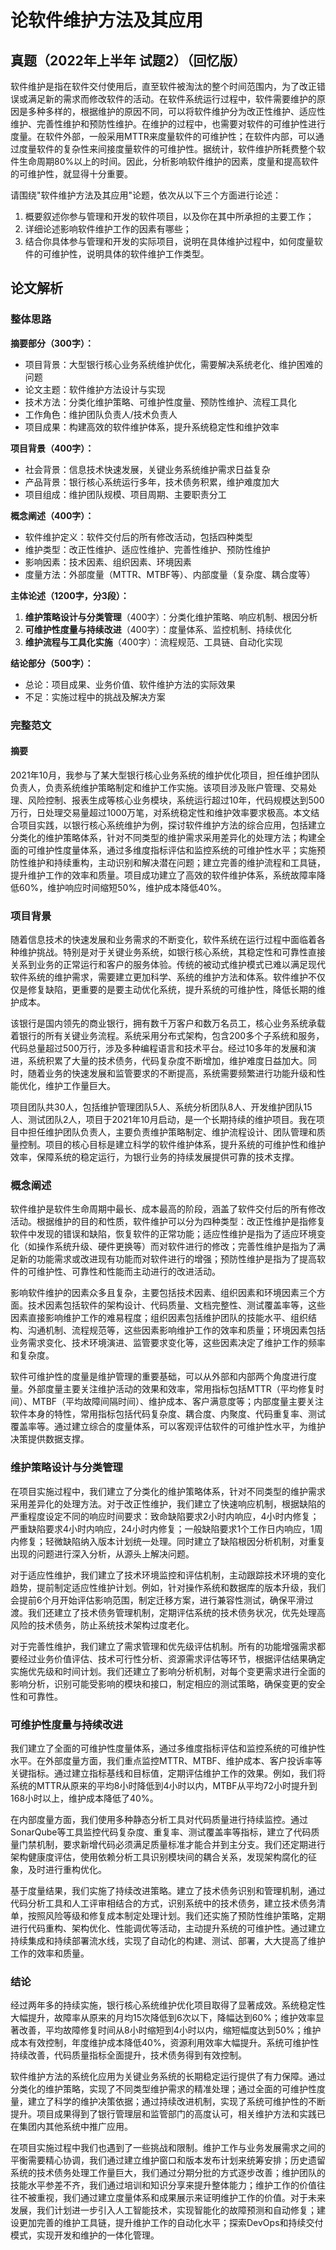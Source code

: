 # 论软件维护方法及其应用

## 真题（2022年上半年 试题2）（回忆版）

软件维护是指在软件交付使用后，直至软件被淘汰的整个时间范围内，为了改正错误或满足新的需求而修改软件的活动。在软件系统运行过程中，软件需要维护的原因是多种多样的，根据维护的原因不同，可以将软件维护分为改正性维护、适应性维护、完善性维护和预防性维护。在维护的过程中，也需要对软件的可维护性进行度量。在软件外部，一般采用MTTR来度量软件的可维护性；在软件内部，可以通过度量软件的复杂性来间接度量软件的可维护性。据统计，软件维护所耗费整个软件生命周期80%以上的时间。因此，分析影响软件维护的因素，度量和提高软件的可维护性，就显得十分重要。

请围绕"软件维护方法及其应用"论题，依次从以下三个方面进行论述：
1. 概要叙述你参与管理和开发的软件项目，以及你在其中所承担的主要工作；
2. 详细论述影响软件维护工作的因素有哪些；
3. 结合你具体参与管理和开发的实际项目，说明在具体维护过程中，如何度量软件的可维护性，说明具体的软件维护工作类型。

## 论文解析
### 整体思路

**摘要部分（300字）：**
- 项目背景：大型银行核心业务系统维护优化，需要解决系统老化、维护困难的问题
- 论文主题：软件维护方法设计与实现
- 技术方法：分类化维护策略、可维护性度量、预防性维护、流程工具化
- 工作角色：维护团队负责人/技术负责人
- 项目成果：构建高效的软件维护体系，提升系统稳定性和维护效率

**项目背景（400字）：**
- 社会背景：信息技术快速发展，关键业务系统维护需求日益复杂
- 产品背景：银行核心系统运行多年，技术债务积累，维护难度加大
- 项目组成：维护团队规模、项目周期、主要职责分工

**概念阐述（400字）：**
- 软件维护定义：软件交付后的所有修改活动，包括四种类型
- 维护类型：改正性维护、适应性维护、完善性维护、预防性维护
- 影响因素：技术因素、组织因素、环境因素
- 度量方法：外部度量（MTTR、MTBF等）、内部度量（复杂度、耦合度等）

**主体论述（1200字，分3段）：**
1. **维护策略设计与分类管理**（400字）：分类化维护策略、响应机制、根因分析
2. **可维护性度量与持续改进**（400字）：度量体系、监控机制、持续优化
3. **维护流程与工具化实施**（400字）：流程规范、工具链、自动化实现

**结论部分（500字）：**
- 总论：项目成果、业务价值、软件维护方法的实际效果
- 不足：实施过程中的挑战及解决方案

### 完整范文

#### 摘要

2021年10月，我参与了某大型银行核心业务系统的维护优化项目，担任维护团队负责人，负责系统维护策略制定和维护工作实施。该项目涉及账户管理、交易处理、风险控制、报表生成等核心业务模块，系统运行超过10年，代码规模达到500万行，日处理交易量超过1000万笔，对系统稳定性和维护效率要求极高。本文结合项目实践，以银行核心系统维护为例，探讨软件维护方法的综合应用，包括建立分类化的维护策略体系，针对不同类型的维护需求采用差异化的处理方法；构建全面的可维护性度量体系，通过多维度指标评估和监控系统的可维护性水平；实施预防性维护和持续重构，主动识别和解决潜在问题；建立完善的维护流程和工具链，提升维护工作的效率和质量。项目成功建立了高效的软件维护体系，系统故障率降低60%，维护响应时间缩短50%，维护成本降低40%。

### 项目背景

随着信息技术的快速发展和业务需求的不断变化，软件系统在运行过程中面临着各种维护挑战。特别是对于关键业务系统，如银行核心系统，其稳定性和可靠性直接关系到业务的正常运行和客户的服务体验。传统的被动式维护模式已难以满足现代软件系统的维护需求，需要建立更加科学、系统的维护方法和体系。软件维护不仅仅是修复缺陷，更重要的是要主动优化系统，提升系统的可维护性，降低长期的维护成本。

该银行是国内领先的商业银行，拥有数千万客户和数万名员工，核心业务系统承载着银行的所有关键业务流程。系统采用分布式架构，包含200多个子系统和服务，代码总量超过500万行，涉及多种编程语言和技术平台。经过10多年的发展和演进，系统积累了大量的技术债务，代码复杂度不断增加，维护难度日益加大。同时，随着业务的快速发展和监管要求的不断提高，系统需要频繁进行功能升级和性能优化，维护工作量巨大。

项目团队共30人，包括维护管理团队5人、系统分析团队8人、开发维护团队15人、测试团队2人，项目于2021年10月启动，是一个长期持续的维护项目。我在项目中担任维护团队负责人，主要负责维护策略制定、维护流程设计、团队管理和质量控制。项目的核心目标是建立科学的软件维护体系，提升系统的可维护性和维护效率，保障系统的稳定运行，为银行业务的持续发展提供可靠的技术支撑。

### 概念阐述

软件维护是软件生命周期中最长、成本最高的阶段，涵盖了软件交付后的所有修改活动。根据维护的目的和性质，软件维护可以分为四种类型：改正性维护是指修复软件中发现的错误和缺陷，恢复软件的正常功能；适应性维护是指为了适应环境变化（如操作系统升级、硬件更换等）而对软件进行的修改；完善性维护是指为了满足新的功能需求或改进现有功能而对软件进行的增强；预防性维护是指为了提高软件的可维护性、可靠性和性能而主动进行的改进活动。

影响软件维护的因素众多且复杂，主要包括技术因素、组织因素和环境因素三个方面。技术因素包括软件的架构设计、代码质量、文档完整性、测试覆盖率等，这些因素直接影响维护工作的难易程度；组织因素包括维护团队的技能水平、组织结构、沟通机制、流程规范等，这些因素影响维护工作的效率和质量；环境因素包括业务需求变化、技术环境演进、监管要求变化等，这些因素决定了维护工作的频率和复杂度。

软件可维护性的度量是维护管理的重要基础，可以从外部和内部两个角度进行度量。外部度量主要关注维护活动的效果和效率，常用指标包括MTTR（平均修复时间）、MTBF（平均故障间隔时间）、维护成本、客户满意度等；内部度量主要关注软件本身的特性，常用指标包括代码复杂度、耦合度、内聚度、代码重复率、测试覆盖率等。通过建立综合的度量体系，可以客观评估软件的可维护性水平，为维护决策提供数据支撑。

### 维护策略设计与分类管理

在项目实施过程中，我们建立了分类化的维护策略体系，针对不同类型的维护需求采用差异化的处理方法。对于改正性维护，我们建立了快速响应机制，根据缺陷的严重程度设定不同的响应时间要求：致命缺陷要求2小时内响应，4小时内修复；严重缺陷要求4小时内响应，24小时内修复；一般缺陷要求1个工作日内响应，1周内修复；轻微缺陷纳入版本计划统一处理。同时建立了缺陷根因分析机制，对重复出现的问题进行深入分析，从源头上解决问题。

对于适应性维护，我们建立了技术环境监控和评估机制，主动跟踪技术环境的变化趋势，提前制定适应性维护计划。例如，针对操作系统和数据库的版本升级，我们会提前6个月开始评估影响范围，制定迁移方案，进行兼容性测试，确保平滑过渡。我们还建立了技术债务管理机制，定期评估系统的技术债务状况，优先处理高风险的技术债务，防止系统技术架构过度老化。

对于完善性维护，我们建立了需求管理和优先级评估机制。所有的功能增强需求都要经过业务价值评估、技术可行性分析、资源需求评估等环节，根据评估结果确定实施优先级和时间计划。我们还建立了影响分析机制，对每个变更需求进行全面的影响分析，识别可能受影响的模块和接口，制定相应的测试策略，确保变更的安全性和可靠性。

### 可维护性度量与持续改进

我们建立了全面的可维护性度量体系，通过多维度指标评估和监控系统的可维护性水平。在外部度量方面，我们重点监控MTTR、MTBF、维护成本、客户投诉率等关键指标。通过建立指标基线和目标值，定期评估维护工作的效果。例如，我们将系统的MTTR从原来的平均8小时降低到4小时以内，MTBF从平均72小时提升到168小时以上，维护成本降低了40%。

在内部度量方面，我们使用多种静态分析工具对代码质量进行持续监控。通过SonarQube等工具监控代码复杂度、重复率、测试覆盖率等指标，建立了代码质量门禁机制，要求新增代码必须满足质量标准才能合并到主分支。我们还定期进行架构健康度评估，使用依赖分析工具识别模块间的耦合关系，发现架构腐化的征象，及时进行重构优化。

基于度量结果，我们实施了持续改进策略。建立了技术债务识别和管理机制，通过代码分析工具和人工评审相结合的方式，识别系统中的技术债务，建立技术债务清单，按照风险等级和修复成本制定处理计划。我们还实施了预防性维护策略，定期进行代码重构、架构优化、性能调优等活动，主动提升系统的可维护性。通过建立持续集成和持续部署流水线，实现了自动化的构建、测试、部署，大大提高了维护工作的效率和质量。

### 结论

经过两年多的持续实施，银行核心系统维护优化项目取得了显著成效。系统稳定性大幅提升，故障率从原来的月均15次降低到6次以下，降幅达到60%；维护效率显著改善，平均故障修复时间从8小时缩短到4小时以内，缩短幅度达到50%；维护成本有效控制，年度维护成本降低40%，资源利用效率大幅提升。系统可维护性持续改善，代码质量指标全面提升，技术债务得到有效控制。

软件维护方法的系统化应用为关键业务系统的长期稳定运行提供了有力保障。通过分类化的维护策略，实现了不同类型维护需求的精准处理；通过全面的可维护性度量，建立了科学的维护决策依据；通过持续改进机制，实现了系统可维护性的不断提升。项目成果得到了银行管理层和监管部门的高度认可，相关维护方法和实践已在集团内其他系统中推广应用。

在项目实施过程中我们也遇到了一些挑战和限制。维护工作与业务发展需求之间的平衡需要精心协调，我们通过建立维护窗口和版本发布计划来统筹安排；历史遗留系统的技术债务处理工作量巨大，我们通过分期分批的方式逐步改善；维护团队的技能水平参差不齐，我们通过培训和知识分享来提升整体能力；维护工作的价值往往不被重视，我们通过建立度量体系和成果展示来证明维护工作的价值。对于未来发展，我们计划进一步引入人工智能技术，实现智能化的故障预测和自动修复；建设更加完善的维护工具链，提升维护工作的自动化水平；探索DevOps和持续交付模式，实现开发和维护的一体化管理。
